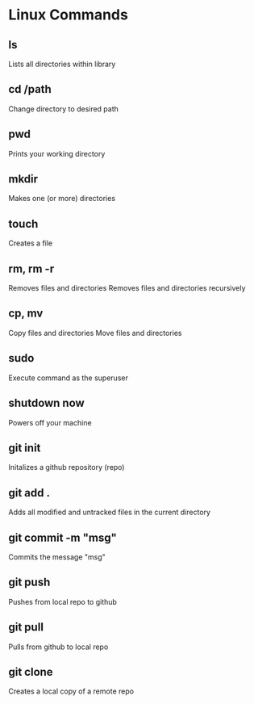 # Linux Commands

## ls 
Lists all directories within library

## cd /path
Change directory to desired path

## pwd 
Prints your working directory

## mkdir
Makes one (or more) directories

## touch
Creates a file

## rm, rm -r
Removes files and directories
Removes files and directories recursively

## cp, mv
Copy files and directories
Move files and directories

## sudo
Execute command as the superuser

## shutdown now
Powers off your machine

## git init
Initalizes a github repository (repo)

## git add . 
Adds all modified and untracked files in the current directory 

## git commit -m "msg"
Commits the message "msg"

## git push 
Pushes from local repo to github

## git pull
Pulls from github to local repo

## git clone
Creates a local copy of a remote repo

